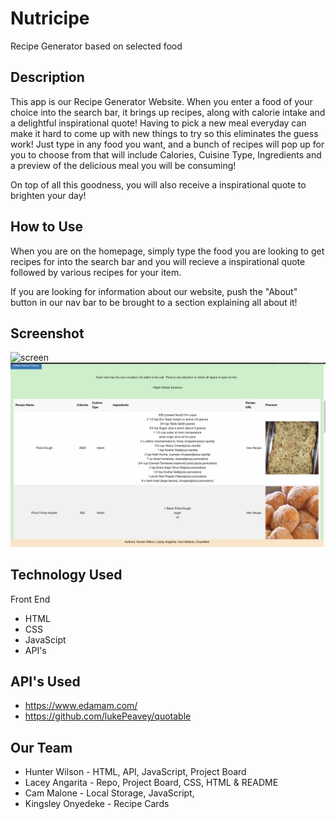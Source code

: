 # Nutricipe
Recipe Generator based on selected food  

## Description

This app is our Recipe Generator Website. When you enter a food of your choice into the search bar, it brings up recipes, along with calorie intake and a delightful inspirational quote! 
Having to pick a new meal everyday can make it hard to come up with new things to try so this eliminates the guess work! Just type in any food you want, and a bunch of recipes will pop up for you to choose from that will include Calories, Cuisine Type, Ingredients and a preview of the delicious meal you will be consuming! 

On top of all this goodness, you will also receive a inspirational quote to brighten your day! 

## How to Use

When you are on the homepage, simply type the food you are looking to get recipes for into the search bar and you will recieve 
a inspirational quote followed by various recipes for your item. 

If you are looking for information about our website, push the "About" button in our nav bar to be brought to a section explaining
all about it! 


## Screenshot
 ![screen](./assets/Images/first.png)
![screen](./assets/Images/Second.png)

## Technology Used 
Front End 

* HTML
* CSS
* JavaScipt
* API's

## API's Used 

* https://www.edamam.com/
* https://github.com/lukePeavey/quotable

## Our Team

* Hunter Wilson - HTML, API, JavaScript, Project Board
* Lacey Angarita - Repo, Project Board, CSS, HTML & README
* Cam Malone - Local Storage, JavaScript, 
* Kingsley Onyedeke - Recipe Cards

